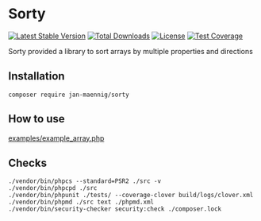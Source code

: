 # Sorty

[![Latest Stable Version](https://poser.pugx.org/jan-maennig/sorty/v/stable)](https://packagist.org/packages/jan-maennig/sorty)
[![Total Downloads](https://poser.pugx.org/jan-maennig/sorty/downloads)](https://packagist.org/packages/jan-maennig/sorty)
[![License](https://poser.pugx.org/jan-maennig/sorty/license)](https://packagist.org/packages/jan-maennig/sorty)
[![Test Coverage](https://codeclimate.com/github/janmaennig/sorty/badges/coverage.svg)](https://codeclimate.com/github/janmaennig/sorty/coverage)

Sorty provided a library to sort arrays by multiple properties and directions

## Installation
```
composer require jan-maennig/sorty
```
## How to use
[examples/example_array.php](examples/example_array.php)

## Checks

```
./vendor/bin/phpcs --standard=PSR2 ./src -v
./vendor/bin/phpcpd ./src
./vendor/bin/phpunit ./tests/ --coverage-clover build/logs/clover.xml
./vendor/bin/phpmd ./src text ./phpmd.xml
./vendor/bin/security-checker security:check ./composer.lock
```
